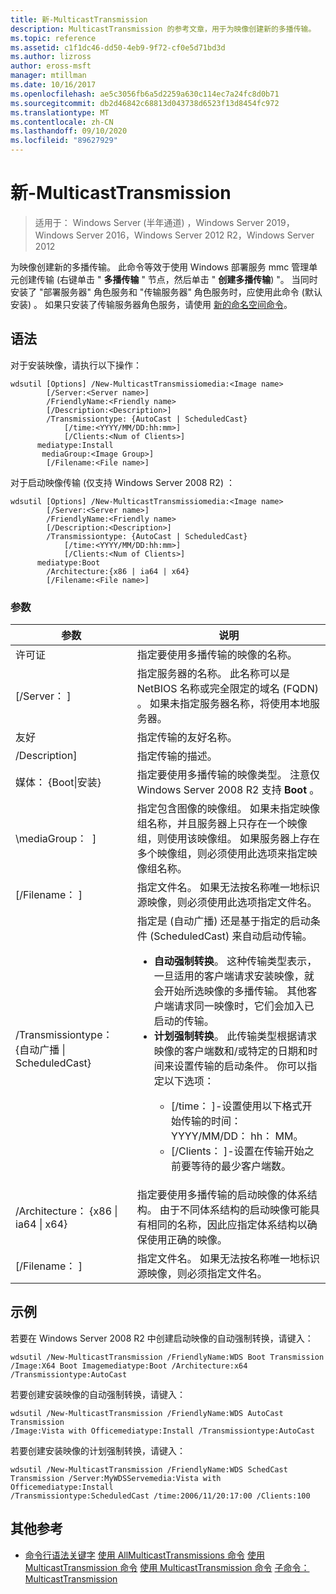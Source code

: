 ```yaml
---
title: 新-MulticastTransmission
description: MulticastTransmission 的参考文章，用于为映像创建新的多播传输。
ms.topic: reference
ms.assetid: c1f1dc46-dd50-4eb9-9f72-cf0e5d71bd3d
ms.author: lizross
author: eross-msft
manager: mtillman
ms.date: 10/16/2017
ms.openlocfilehash: ae5c3056fb6a5d2259a630c114ec7a24fc8d0b71
ms.sourcegitcommit: db2d46842c68813d043738d6523f13d8454fc972
ms.translationtype: MT
ms.contentlocale: zh-CN
ms.lasthandoff: 09/10/2020
ms.locfileid: "89627929"
---
```

# <a name="new-multicasttransmission"></a>新-MulticastTransmission

> 适用于： Windows Server (半年通道) ，Windows Server 2019，Windows Server 2016，Windows Server 2012 R2，Windows Server 2012

为映像创建新的多播传输。 此命令等效于使用 Windows 部署服务 mmc 管理单元创建传输 (右键单击 " **多播传输** " 节点，然后单击 " **创建多播传输**) "。 当同时安装了 "部署服务器" 角色服务和 "传输服务器" 角色服务时，应使用此命令 (默认安装) 。 如果只安装了传输服务器角色服务，请使用 [新的命名空间命令](using-the-new-namespace-command.md)。
## <a name="syntax"></a>语法
对于安装映像，请执行以下操作：
```
wdsutil [Options] /New-MulticastTransmissiomedia:<Image name>
        [/Server:<Server name>]
        /FriendlyName:<Friendly name>
        [/Description:<Description>]
        /Transmissiontype: {AutoCast | ScheduledCast}
            [/time:<YYYY/MM/DD:hh:mm>]
            [/Clients:<Num of Clients>]
      mediatype:Install
       mediaGroup:<Image Group>]
        [/Filename:<File name>]
```
对于启动映像传输 (仅支持 Windows Server 2008 R2) ：
```
wdsutil [Options] /New-MulticastTransmissiomedia:<Image name>
        [/Server:<Server name>]
        /FriendlyName:<Friendly name>
        [/Description:<Description>]
        /Transmissiontype: {AutoCast | ScheduledCast}
            [/time:<YYYY/MM/DD:hh:mm>]
            [/Clients:<Num of Clients>]
      mediatype:Boot
        /Architecture:{x86 | ia64 | x64}
        [/Filename:<File name>]
```
### <a name="parameters"></a>参数
|参数|说明|
|-------|--------|
许可证<Image name>|指定要使用多播传输的映像的名称。|
|[/Server： <Server name> ]|指定服务器的名称。 此名称可以是 NetBIOS 名称或完全限定的域名 (FQDN) 。 如果未指定服务器名称，将使用本地服务器。|
|友好<Friendly name>|指定传输的友好名称。|
|/Description<Description>]|指定传输的描述。|
媒体： {Boot&#124;安装}|指定要使用多播传输的映像类型。 注意仅 Windows Server 2008 R2 支持 **Boot** 。|
|\mediaGroup： <Image group name> ]|指定包含图像的映像组。 如果未指定映像组名称，并且服务器上只存在一个映像组，则使用该映像组。 如果服务器上存在多个映像组，则必须使用此选项来指定映像组名称。|
|[/Filename： <File name> ]|指定文件名。 如果无法按名称唯一地标识源映像，则必须使用此选项指定文件名。|
|/Transmissiontype： {自动广播 &#124; ScheduledCast}|指定是 (自动广播) 还是基于指定的启动条件 (ScheduledCast) 来自动启动传输。<p><ul><li>**自动强制转换**。 这种传输类型表示，一旦适用的客户端请求安装映像，就会开始所选映像的多播传输。 其他客户端请求同一映像时，它们会加入已启动的传输。</li><li>**计划强制转换**。 此传输类型根据请求映像的客户端数和/或特定的日期和时间来设置传输的启动条件。 你可以指定以下选项：<p><ul><li>[/time： <time> ]-设置使用以下格式开始传输的时间： YYYY/MM/DD： hh： MM。</li><li>[/Clients： <Number of clients> ]-设置在传输开始之前要等待的最少客户端数。</li></ul></li></ul>|
|/Architecture： {x86 &#124; ia64 &#124; x64}|指定要使用多播传输的启动映像的体系结构。 由于不同体系结构的启动映像可能具有相同的名称，因此应指定体系结构以确保使用正确的映像。|
|[/Filename： <File name> ]|指定文件名。 如果无法按名称唯一地标识源映像，则必须指定文件名。|
## <a name="examples"></a>示例
若要在 Windows Server 2008 R2 中创建启动映像的自动强制转换，请键入：
```
wdsutil /New-MulticastTransmission /FriendlyName:WDS Boot Transmission
/Image:X64 Boot Imagemediatype:Boot /Architecture:x64 /Transmissiontype:AutoCast
```
若要创建安装映像的自动强制转换，请键入：
```
wdsutil /New-MulticastTransmission /FriendlyName:WDS AutoCast Transmission
/Image:Vista with Officemediatype:Install /Transmissiontype:AutoCast
```
若要创建安装映像的计划强制转换，请键入：
```
wdsutil /New-MulticastTransmission /FriendlyName:WDS SchedCast Transmission /Server:MyWDSServemedia:Vista with Officemediatype:Install
/Transmissiontype:ScheduledCast /time:2006/11/20:17:00 /Clients:100
```
## <a name="additional-references"></a>其他参考
- [命令行语法关键字](command-line-syntax-key.md) 
[使用 AllMulticastTransmissions 命令](using-the-get-allmulticasttransmissions-command.md) 
[使用 MulticastTransmission 命令](using-the-get-multicasttransmission-command.md) 
[使用 MulticastTransmission 命令](using-the-remove-multicasttransmission-command.md) 
[子命令： MulticastTransmission](subcommand-start-multicasttransmission.md)
